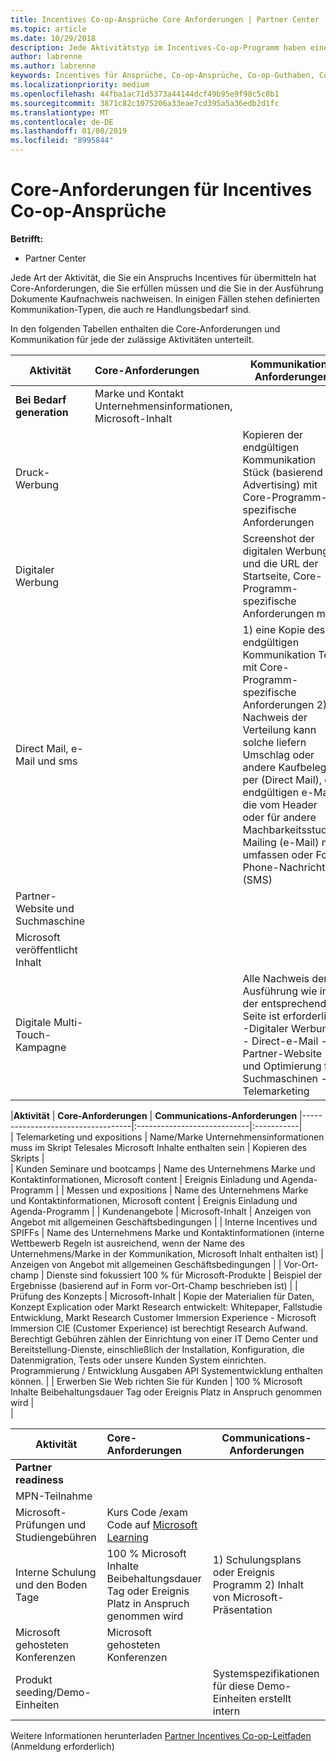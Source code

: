 ```yaml
---
title: Incentives Co-op-Ansprüche Core Anforderungen | Partner Center
ms.topic: article
ms.date: 10/29/2018
description: Jede Aktivitätstyp im Incentives-Co-op-Programm haben eine eigene Core-Anforderungen
author: labrenne
ms.author: labrenne
keywords: Incentives für Ansprüche, Co-op-Ansprüche, Co-op-Guthaben, Core-Anforderungen
ms.localizationpriority: medium
ms.openlocfilehash: 44fba1ac71d5373a44144dcf49b95e9f98c5c0b1
ms.sourcegitcommit: 3871c82c1075206a33eae7cd395a5a36edb2d1fc
ms.translationtype: MT
ms.contentlocale: de-DE
ms.lasthandoff: 01/08/2019
ms.locfileid: "8995844"
---
```

# <a name="core-requirements-for-incentives-co-op-claims"></a>Core-Anforderungen für Incentives Co-op-Ansprüche

**Betrifft:**

- Partner Center

Jede Art der Aktivität, die Sie ein Anspruchs Incentives für übermitteln hat Core-Anforderungen, die Sie erfüllen müssen und die Sie in der Ausführung Dokumente Kaufnachweis nachweisen. In einigen Fällen stehen definierten Kommunikation-Typen, die auch re Handlungsbedarf sind.

In den folgenden Tabellen enthalten die Core-Anforderungen und Kommunikation für jede der zulässige Aktivitäten unterteilt. 

|**Aktivität**   |**Core-Anforderungen**   |**Kommunikation-Anforderungen**|
|--------------------------------------|:---------------------------------|---------|
|**Bei Bedarf generation**      |Marke und Kontakt Unternehmensinformationen, Microsoft-Inhalt    |         |
|Druck-Werbung |                 |Kopieren der endgültigen Kommunikation Stück (basierend auf Advertising) mit Core-Programm-spezifische Anforderungen|
|Digitaler Werbung|            |Screenshot der digitalen Werbung und die URL der Startseite, Core-Programm-spezifische Anforderungen mit  
|Direct Mail, e-Mail und sms|             |1) eine Kopie des endgültigen Kommunikation Teil mit Core-Programm-spezifische Anforderungen 2)-Nachweis der Verteilung kann solche liefern Umschlag oder andere Kaufbeleg per (Direct Mail), die endgültigen e-Mail, die vom Header oder für andere Machbarkeitsstudien Mailing (e-Mail) mit umfassen oder Foto Phone-Nachricht (SMS)|
|Partner-Website und Suchmaschine|
|Microsoft veröffentlicht Inhalt|
|Digitale Multi-Touch-Kampagne|     |Alle Nachweis der Ausführung wie in der entsprechenden Seite ist erforderlich.  -Digitaler Werbung - Direct-e-Mail - Partner-Website und Optimierung für Suchmaschinen - Telemarketing

|**Aktivität**           | **Core-Anforderungen**    | **Communications-Anforderungen**
                                                |-----------------------------------|:----------------------------|:-----------|                                                                                           
|  Telemarketing und expositions   | Name/Marke Unternehmensinformationen muss im Skript Telesales Microsoft Inhalte enthalten sein |    Kopieren des Skripts |                                                                                                                                                                                                                                                                                                                                                                                                                                                                                                                                                                               
| Kunden Seminare und bootcamps  | Name des Unternehmens Marke und Kontaktinformationen, Microsoft content                                                                                                           |                                                                                                                                                                                                                                            Ereignis Einladung und Agenda-Programm                                                                                                                                                                                                                                            |
|    Messen und expositions    | Name des Unternehmens Marke und Kontaktinformationen, Microsoft content                                                                                                           |                                                                                                                                                                                                                                            Ereignis Einladung und Agenda-Programm                                                                                                                                                                                                                                            |
|         Kundenangebote          | Microsoft-Inhalt                                                                                                                                                       |                                                                                                                                                                                                                                           Anzeigen von Angebot mit allgemeinen Geschäftsbedingungen                                                                                                                                                                                                                                            |
|  Interne Incentives und SPIFFs  | Name des Unternehmens Marke und Kontaktinformationen (interne Wettbewerb Regeln ist ausreichend, wenn der Name des Unternehmens/Marke in der Kommunikation, Microsoft Inhalt enthalten ist) |                                                                                                                                                                                                                                           Anzeigen von Angebot mit allgemeinen Geschäftsbedingungen                                                                                                                                                                                                                                            |
|          Vor-Ort-champ           | Dienste sind fokussiert 100 % für Microsoft-Produkte                                                                                                                    |                                                                                                                                                                                                                       Beispiel der Ergebnisse (basierend auf in Form vor-Ort-Champ beschrieben ist)                                                                                                                                                                                                                       |
|         Prüfung des Konzepts         | Microsoft-Inhalt                                                                                                                                                       | Kopie der Materialien für Daten, Konzept Explication oder Markt Research entwickelt: Whitepaper, Fallstudie Entwicklung, Markt Research Customer Immersion Experience - Microsoft Immersion CIE (Customer Experience) ist berechtigt Research Aufwand. Berechtigt Gebühren zählen der Einrichtung von einer IT Demo Center und Bereitstellung-Dienste, einschließlich der Installation, Konfiguration, die Datenmigration, Tests oder unsere Kunden System einrichten. Programmierung / Entwicklung Ausgaben API Systementwicklung enthalten können. |
| Erwerben Sie Web richten Sie für Kunden | 100 % Microsoft Inhalte Beibehaltungsdauer Tag oder Ereignis Platz in Anspruch genommen wird                                                                                                |                                                                                                          
                                                                                                                                                            |

|           **Aktivität**           | **Core-Anforderungen**                                                                  |                    **Communications-Anforderungen**                     |
|----------------------------------|:---------------------------------------------------------------------------------------|------------------------------------------------------------------------|
|      **Partner readiness**       |                                                                                        |                                                                        |
|        MPN-Teilnahme         |                                                                                        |                                                                        |
|   Microsoft-Prüfungen und Studiengebühren    | Kurs Code /exam Code auf [Microsoft Learning](https://partner.microsoft.com/training) |                                                                        |
| Interne Schulung und den Boden Tage | 100 % Microsoft Inhalte Beibehaltungsdauer Tag oder Ereignis Platz in Anspruch genommen wird               | 1) Schulungsplans oder Ereignis Programm 2) Inhalt von Microsoft-Präsentation |
|   Microsoft gehosteten Konferenzen   | Microsoft gehosteten Konferenzen                                                           |                                                                        |
|    Produkt seeding/Demo-Einheiten    |                                                                                        |          Systemspezifikationen für diese Demo-Einheiten erstellt intern          |

 Weitere Informationen herunterladen [Partner Incentives Co-op-Leitfaden](https://assets.microsoft.com/coop-guidebook.pdf) (Anmeldung erforderlich)

